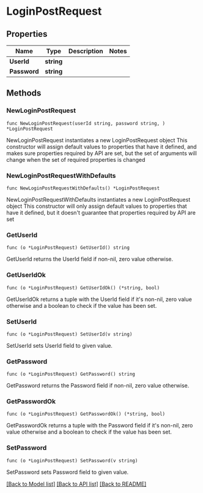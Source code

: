 # LoginPostRequest

## Properties

Name | Type | Description | Notes
------------ | ------------- | ------------- | -------------
**UserId** | **string** |  | 
**Password** | **string** |  | 

## Methods

### NewLoginPostRequest

`func NewLoginPostRequest(userId string, password string, ) *LoginPostRequest`

NewLoginPostRequest instantiates a new LoginPostRequest object
This constructor will assign default values to properties that have it defined,
and makes sure properties required by API are set, but the set of arguments
will change when the set of required properties is changed

### NewLoginPostRequestWithDefaults

`func NewLoginPostRequestWithDefaults() *LoginPostRequest`

NewLoginPostRequestWithDefaults instantiates a new LoginPostRequest object
This constructor will only assign default values to properties that have it defined,
but it doesn't guarantee that properties required by API are set

### GetUserId

`func (o *LoginPostRequest) GetUserId() string`

GetUserId returns the UserId field if non-nil, zero value otherwise.

### GetUserIdOk

`func (o *LoginPostRequest) GetUserIdOk() (*string, bool)`

GetUserIdOk returns a tuple with the UserId field if it's non-nil, zero value otherwise
and a boolean to check if the value has been set.

### SetUserId

`func (o *LoginPostRequest) SetUserId(v string)`

SetUserId sets UserId field to given value.


### GetPassword

`func (o *LoginPostRequest) GetPassword() string`

GetPassword returns the Password field if non-nil, zero value otherwise.

### GetPasswordOk

`func (o *LoginPostRequest) GetPasswordOk() (*string, bool)`

GetPasswordOk returns a tuple with the Password field if it's non-nil, zero value otherwise
and a boolean to check if the value has been set.

### SetPassword

`func (o *LoginPostRequest) SetPassword(v string)`

SetPassword sets Password field to given value.



[[Back to Model list]](../README.md#documentation-for-models) [[Back to API list]](../README.md#documentation-for-api-endpoints) [[Back to README]](../README.md)


